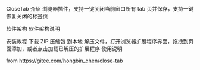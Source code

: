 CloseTab
介绍
浏览器插件，支持一键关闭当前窗口所有 tab 页并保存，支持一键恢复关闭的标签页

软件架构
软件架构说明

安装教程
下载 ZIP 压缩包 到本地
解压文件，打开浏览器扩展程序界面，拖拽到页面添加，或者点击加载已解压的扩展程序
使用说明

from
https://gitee.com/hongbin_chen/close-tab
